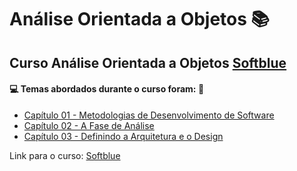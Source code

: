 # Análise Orientada a Objetos :books:

## Curso Análise Orientada a Objetos [Softblue](https://www.softblue.com.br/)

#### :computer: Temas abordados durante o curso foram: :rocket:

- [Capítulo 01 - Metodologias de Desenvolvimento de Software](https://github.com/romulovieira777/Analise_Orientada_a_Objetos/tree/main/Cap%C3%ADtulo%2001%20-%20Metodologias%20de%20Desenvolvimento%20de%20Software)
- [Capítulo 02 - A Fase de Análise](https://github.com/romulovieira777/Analise_Orientada_a_Objetos/tree/main/Cap%C3%ADtulo%2002%20-%20A%20Fase%20de%20An%C3%A1lise)
- [Capítulo 03 - Definindo a Arquitetura e o Design]()

Link para o curso: [Softblue](https://www.softblue.com.br/)

